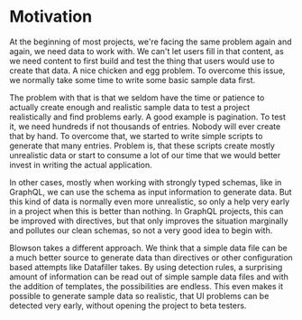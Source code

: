 # Motivation

At the beginning of most projects, we're facing the same problem again and again, we need data to work with. We can't let users fill in that content, as we need content to first build and test the thing that users would use to create that data. A nice chicken and egg problem. To overcome this issue, we normally take some time to write some basic sample data first.

The problem with that is that we seldom have the time or patience to actually create enough and realistic sample data to test a project realistically and find problems early. A good example is pagination. To test it, we need hundreds if not thousands of entries.  Nobody will ever create that by hand. To overcome that, we started to write simple scripts to generate that many entries. Problem is, that these scripts create mostly unrealistic data or start to consume a lot of our time that we would better invest in writing the actual application.

In other cases, mostly when working with strongly typed schemas, like in GraphQL, we can use the schema as input information to generate data. But this kind of data is normally even more unrealistic, so only a help very early in a project when this is better than nothing. In GraphQL projects, this can be improved with directives, but that only improves the situation marginally and pollutes our clean schemas, so not a very good idea to begin with.

Blowson takes a different approach. We think that a simple data file can be a much better source to generate data than directives or other configuration based attempts like Datafiller takes. By using detection rules, a surprising amount of information can be read out of simple sample data files and with the addition of templates, the possibilities are endless. This even makes it possible to generate sample data so realistic, that UI problems can be detected very early, without opening the project to beta testers.
